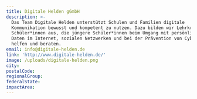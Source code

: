 ```yaml
---
title: Digitale Helden gGmbH
description: >-
  Das Team Digitale Helden unterstützt Schulen und Familien digitale
  Kommunikation bewusst und kompetent zu nutzen. Dazu bilden wir Lehrkräfte und
  Schüler*innen aus, die jüngere Schüler*innen beim Umgang mit persönlichen
  Daten im Internet, sozialen Netzwerken und bei der Prävention von Cybermobbing
  helfen und beraten.
email: info@digitale-helden.de
link: 'http://www.digitale-helden.de/'
image: /uploads/digitale-helden.png
city:
postalCode:
regionalGroup:
federalState:
impactArea:
---
```


